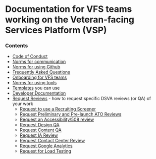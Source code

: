 # Documentation for VFS teams working on the Veteran-facing Services Platform (VSP)

### Contents
* [Code of Conduct](code-of-conduct.md)
* [Norms for communication](Norms/norms-communication.md)
* [Norms for using Github](Norms/Github/README.md)
* [Frequently Asked Questions](faqs.md)
* [Onboarding for VFS teams](Onboarding)
* [Norms for using tools](Norms/norms-tools.md)
* [Templates](Templates) you can use
* [Developer Documentation](DeveloperDocs)
* [Request Reviews](Request-Reviews) - how to request specific DSVA reviews (or QA) of your work
  * [Request to use a Recruiting Screener](Request-Reviews/request-recruiting-screener.md)
  * [Request Preliminary and Pre-launch ATO Reviews](Request-Reviews/request-ato-reviews.md)
  * [Request an Accessibility/508 review](Request-Reviews/request-508-review.md)
  * [Request Design QA](Request-Reviews/request-design-qa.md)
  * [Request Content QA](Request-Reviews/request-content-qa.md)
  * [Request IA Review](Request-Reviews/request-ia-review.md)
  * [Request Contact Center Review](Request-Reviews/request-contact-center-review.md)  
  * [Request Google Analytics](Request-Reviews/request-google-analytics.md)    
  * [Request for Load Testing](Request-Reviews/request-load-testing.md)    
